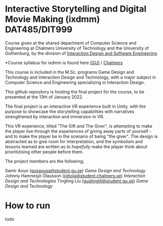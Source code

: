 # Interactive Storytelling and Digital Movie Making (ixdmm) DAT485/DIT999 

Course given at the shared department of Computer Science and Engineering at Chalmers University of Technology and the University of Gothenburg, by the division of [Interaction Design and Software Engineering](https://www.chalmers.se/en/departments/cse/organisation/idse/Pages/default.aspx).

*Course syllabus for ixdmm is found here [(GU)](https://kursplaner.gu.se/pdf/kurs/en/DIT999) / [Chalmers](https://student.portal.chalmers.se/sv/chalmersstudier/minkursinformation/Sidor/SokKurs.aspx?course_id=32962&parsergrp=3)

This course is included in the M.Sc. programs Game Design and Technology and Interaction Design and Technology, with a major subject in Computer Science and Engineering specializing in Interaction Design.

This github repository is hosting the final project for the course, to be presented at the 13th of January 2022.

The final project is an interactive VR experience built in Unity, with the purpose to showcase the storytelling capabilities with narratives strengthened by interaction and immersion in VR.

This VR experience, titled "The Gift and The Giver", is attempting to make the player live through the experiences of giving away parts of yourself - and to make the player be in the scenario of being "the giver". The design is abstracted as to give room for interpretation, and the symbolism and lessons learned are written as to *hopefully* make the player think about prioritizising other people before them.

The project members are the following;

Samir Aoun (gusaousa@student.gu.se) *Game Design and Technology*
Johnny Hamnesjö Olausson (johola@student.chalmers.se) *Interaction Design and Technologies*
Tingting Liu (gustingtli@student.gu.se) *Game Design and Technology*

# How to run

todo